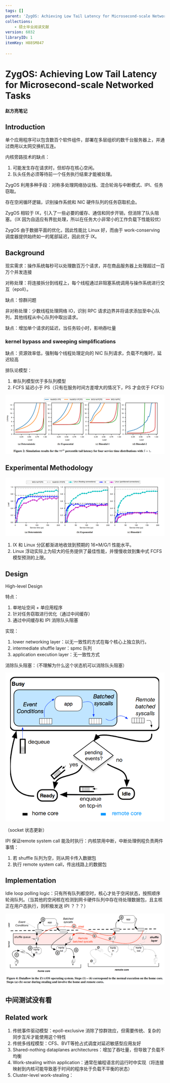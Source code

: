 ```yaml
---
tags: []
parent: 'ZygOS: Achieving Low Tail Latency for Microsecond-scale Networked Tasks'
collections:
    - 硕士毕业阅读文献
version: 6032
libraryID: 1
itemKey: H88SM847

---
```

# ZygOS: Achieving Low Tail Latency for Microsecond-scale Networked Tasks

#### 赵方亮笔记

## Introduction

单个应用程序可以包含数百个软件组件，部署在多层组织的数千台服务器上，并通过商用以太网交换机互连。

内核旁路技术的缺点：

1.  可能发生存在请求时，但却存在核心空闲。
2.  队头任务必须等待前一个任务执行结束才能被处理。

ZygOS 利用多种手段：对称多处理网络协议栈、混合轮询与中断模式、IPI、任务窃取。

存在空闲循环逻辑，识别操作系统和 NIC 硬件队列的任务窃取机会。

ZygOS 相较于 IX，引入了一些必要的缓存、通信和同步开销，但消除了队头阻塞。（IX 因为自适应有界批处理，所以在任务大小非常小的工作负载下性能较优）

ZygOS 由于数据平面的优化，因此性能比 Linux 好，而由于 work-conserving 调度器提供始终如一的尾部延迟，因此优于 IX。

## Background

现实需求：操作系统每秒可以处理数百万个请求，并在商品服务器上处理超过一百万个并发连接

对称处理：将连接拆分到线程上，每个线程通过非阻塞系统调用与操作系统进行交互（epoll）。

缺点：惊群问题

非对称处理：少数线程处理网络 IO，识别 RPC 请求边界并将请求添加至中心队列，其他线程从中心队列中取出请求。

缺点：增加单个请求的延迟，当任务较小时，影响吞吐量

### kernel bypass and sweeping simplifications

缺点：资源效率低，强制每个线程处理定向的 NIC 队列请求，负载不均衡时，延迟较高

排队论模型：

1.  单队列模型优于多队列模型
2.  FCFS 延迟小于 PS（只有在服务时间方差增大的情况下，PS 才会优于 FCFS）

![\<img alt="" data-attachment-key="VZMED4JW" width="1298" height="476" src="attachments/VZMED4JW.png" ztype="zimage">](attachments/VZMED4JW.png)

## Experimental Methodology

![\<img alt="" data-attachment-key="S3CPFQYB" width="1298" height="476" src="attachments/S3CPFQYB.png" ztype="zimage">](attachments/S3CPFQYB.png)

1.  IX 和 Linux 分区都渐进地收敛到预期的 16×M/G/1 性能水平。
2.  Linux 浮动实际上为较大的任务提供了最佳性能，并慢慢收敛到集中式 FCFS 模型预测的上限。

## Design

High-level Design

特点：

1.  单地址空间 + 单应用程序
2.  针对任务窃取进行优化（通过中间缓存）
3.  通过中间缓存和 IPI 消除队头阻塞

实现：

1.  lower networking layer：以无一致性的方式在每个核心上独立执行。
2.  intermediate shuffle layer：spmc 队列
3.  application execution layer：无一致性方式

消除队头阻塞：（不理解为什么这个状态机可以消除队头阻塞）

![\<img alt="" data-attachment-key="JCLWR7XS" width="631" height="584" src="attachments/JCLWR7XS.png" ztype="zimage">](attachments/JCLWR7XS.png)

（socket 状态更新）

IPI 保证remote system call 能及时执行：内核禁用中断，中断处理例程负责两件事情：

1.  若 shuffle 队列为空，则从网卡传入数据包
2.  执行 remote system call，传出线路上的数据包

## Implementation

Idle loop polling logic：只有所有队列都空时，核心才处于空闲状态，按照顺序轮询队列。（当其他的空闲核在检测到网卡硬件队列中存在待处理数据包，且主核正在用户态执行，则积极发送 IPI ？？？）

![\<img alt="" data-attachment-key="33RN2SC6" width="1267" height="561" src="attachments/33RN2SC6.png" ztype="zimage">](attachments/33RN2SC6.png)

## 中间测试没有看

## Related work

1.  传统事件驱动模型：epoll-exclusive 消除了惊群效应，但需要传统、复杂的同步互斥才能使用这个特性
2.  传统多线程模型：CFS、BVT等抢占式调度对延迟敏感型应用友好
3.  Shared-nothing dataplanes architectures：增加了吞吐量，但导致了负载不均衡
4.  Work-stealing within application：通常在编程语言的运行时中实现（将连接映射到内核可能导致基于时间的程序处于负载不平衡的状态）
5.  Cluster-level work-stealing：
